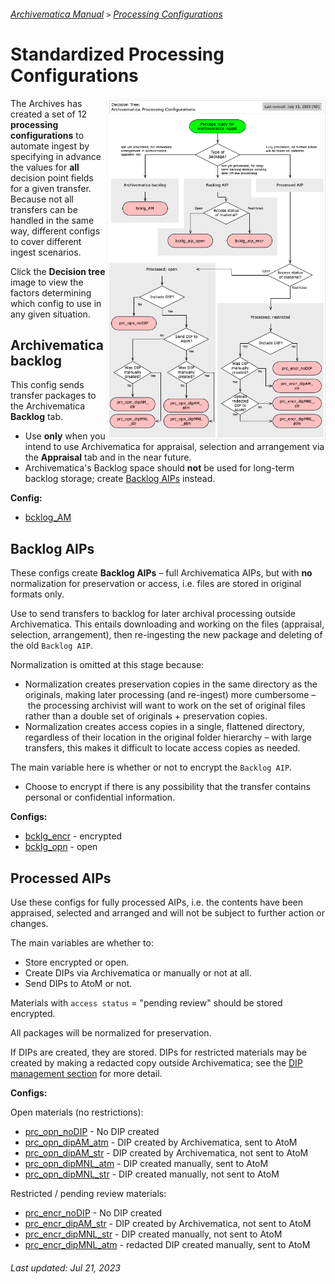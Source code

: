 ###### [Archivematica Manual](../README.md) `>` [Processing Configurations](overview.md)

# Standardized Processing Configurations
<img align="right" width="350" src="../downloads/decision-tree-processing-configs.png">

The Archives has created a set of 12 **processing configurations** to automate ingest by specifying in advance the values for **all** decision point fields for a given transfer. Because not all transfers can be handled in the same way, different configs to cover different ingest scenarios.

Click the **Decision tree** image to view the factors determining which config to use in any given situation.

## Archivematica backlog
This config sends transfer packages to the Archivematica **Backlog** tab.
- Use **only** when you intend to use Archivematica for appraisal, selection and arrangement via the **Appraisal** tab and in the near future.
- Archivematica's Backlog space should **not** be used for long-term backlog storage; create [Backlog AIPs](#backlog-aips) instead.

**Config:**
- [bcklog_AM](bcklg-am.md)

## Backlog AIPs
These configs create **Backlog AIPs** – full Archivematica AIPs, but with **no** normalization for preservation or access, i.e. files are stored in original formats only.

Use to send transfers to backlog for later archival processing outside Archivematica. This entails downloading and working on the files (appraisal, selection, arrangement), then re-ingesting the new package and deleting of the old `Backlog AIP`.

Normalization is omitted at this stage because:
- Normalization creates preservation copies in the same directory as the originals, making later processing (and re-ingest) more cumbersome – the processing archivist will want to work on the set of original files rather than a double set of originals + preservation copies.
- Normalization creates access copies in a single, flattened directory, regardless of their location in the original folder hierarchy – with large transfers, this makes it difficult to locate access copies as needed.

The main variable here is whether or not to encrypt the `Backlog AIP`.
- Choose to encrypt if there is any possibility that the transfer contains personal or confidential information.

**Configs:**
- [bcklg_encr](bcklg-encr.md) - encrypted
- [bcklg_opn](bcklg-opn.md) - open

## Processed AIPs
Use these configs for fully processed AIPs, i.e. the contents have been appraised, selected and arranged and will not be subject to further action or changes.

The main variables are whether to:
- Store encrypted or open.
- Create DIPs via Archivematica or manually or not at all.
- Send DIPs to AtoM or not.

Materials with `access status` = "pending review" should be stored encrypted.

All packages will be normalized for preservation.

If DIPs are created, they are stored. DIPs for restricted materials may be created by making a redacted copy outside Archivematica; see the [DIP management section](../dip-management/overview.md) for more detail.

**Configs:**

Open materials (no restrictions):
- [prc_opn_noDIP](prc-opn-nodip.md) - No DIP created
- [prc_opn_dipAM_atm](prc-opn-dipam-atm.md) - DIP created by Archivematica, sent to AtoM
- [prc_opn_dipAM_str](prc-opn-dipam-str.md) - DIP created by Archivematica, not sent to AtoM
- [prc_opn_dipMNL_atm](prc-opn-dipmnl-atm.md) - DIP created manually, sent to AtoM
- [prc_opn_dipMNL_str](prc-opn-dipmnl-str.md) - DIP created manually, not sent to AtoM

Restricted / pending review materials:
- [prc_encr_noDIP](prc-encr-nodip.md) - No DIP created
- [prc_encr_dipAM_str](prc-encr-dipam-str.md) - DIP created by Archivematica, not sent to AtoM
- [prc_encr_dipMNL_str](prc-encr-dipmnl-str) - DIP created manually, not sent to AtoM
- [prc_encr_dipMNL_atm](prc-encr-dipmnl-atm.md) - redacted DIP created manually, sent to AtoM

###### Last updated: Jul 21, 2023

